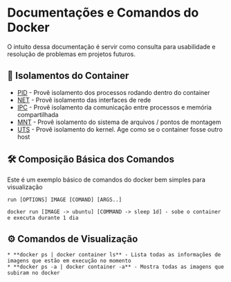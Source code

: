 # Documentações e Comandos do Docker

O intuito dessa documentação é servir como consulta para usabilidade e resolução de problemas em projetos futuros.

## 🚀 Isolamentos do Container

* [PID](https://medium.com/@flaviochess/entendendo-os-containers-do-docker-a4a481007885) - Provê isolamento dos processos rodando dentro do container
* [NET](https://medium.com/@flaviochess/entendendo-os-containers-do-docker-a4a481007885) - Provê isolamento das interfaces de rede
* [IPC](https://medium.com/@flaviochess/entendendo-os-containers-do-docker-a4a481007885) - Provê isolamento da comunicação entre processos e memória compartilhada
* [MNT](https://medium.com/@flaviochess/entendendo-os-containers-do-docker-a4a481007885) - Provê isolamento do sistema de arquivos / pontos de montagem
* [UTS](https://medium.com/@flaviochess/entendendo-os-containers-do-docker-a4a481007885) - Provê isolamento do kernel. Age como se o container fosse outro host

## 🛠️ Composição Básica dos Comandos

Este é um exemplo básico de comandos do docker bem simples para visualização

```
run [OPTIONS] IMAGE [COMAND] [ARGS..]

docker run [IMAGE -> ubuntu] [COMMAND -> sleep 1d] - sobe o container e executa durante 1 dia

```

## ⚙️ Comandos de Visualização

```
* **docker ps | docker container ls** - Lista todas as informações de imagens que estão em execução no momento
* **docker ps -a | docker container -a** - Mostra todas as imagens que subiram no docker
```

